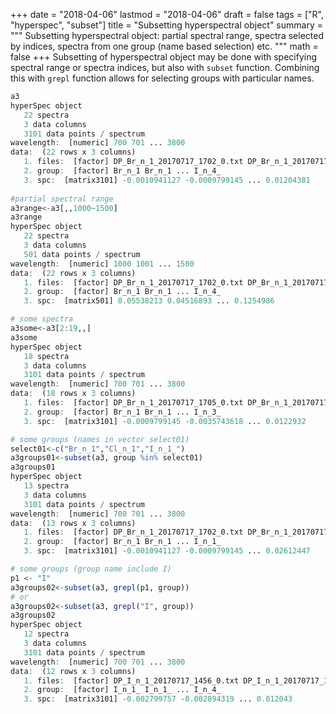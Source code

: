 +++
date = "2018-04-06"
lastmod = "2018-04-06"
draft = false
tags = ["R", "hyperspec", "subset"]
title = "Subsetting hyperspectral object"
summary = """
Subsetting hyperspectral object: partial spectral range, spectra selected by indices, spectra from one group (name based selection) etc.
"""
math = false
+++
Subsetting of hyperspectral object may be done with specifying spectral range or spectra indices, but also with `subset` function. Combining this with `grepl` function allows for selecting groups with particular names.

```r
a3
hyperSpec object
   22 spectra
   3 data columns
   3101 data points / spectrum
wavelength:  [numeric] 700 701 ... 3800
data:  (22 rows x 3 columns)
   1. files:  [factor] DP_Br_n_1_20170717_1702_0.txt DP_Br_n_1_20170717_1705_0.txt ... DP_I_n_4_20170717_1623_0.txt
   2. group:  [factor] Br_n_1 Br_n_1 ... I_n_4_
   3. spc:  [matrix3101] -0.0010941127 -0.0009799145 ... 0.01204381
  
#partial spectral range
a3range<-a3[,,1000~1500]
a3range
hyperSpec object
   22 spectra
   3 data columns
   501 data points / spectrum
wavelength:  [numeric] 1000 1001 ... 1500
data:  (22 rows x 3 columns)
   1. files:  [factor] DP_Br_n_1_20170717_1702_0.txt DP_Br_n_1_20170717_1705_0.txt ... DP_I_n_4_20170717_1623_0.txt
   2. group:  [factor] Br_n_1 Br_n_1 ... I_n_4_
   3. spc:  [matrix501] 0.05538213 0.04516893 ... 0.1254986

# some spectra
a3some<-a3[2:19,,]
a3some
hyperSpec object
   18 spectra
   3 data columns
   3101 data points / spectrum
wavelength:  [numeric] 700 701 ... 3800
data:  (18 rows x 3 columns)
   1. files:  [factor] DP_Br_n_1_20170717_1705_0.txt DP_Br_n_1_20170717_1707_0.txt ... DP_I_n_3_20170717_1601_0.txt
   2. group:  [factor] Br_n_1 Br_n_1 ... I_n_3_
   3. spc:  [matrix3101] -0.0009799145 -0.0035743618 ... 0.0122932

# some groups (names in vector select01)
select01<-c("Br_n_1","Cl_n_1","I_n_1_")
a3groups01<-subset(a3, group %in% select01)
a3groups01
hyperSpec object
   13 spectra
   3 data columns
   3101 data points / spectrum
wavelength:  [numeric] 700 701 ... 3800
data:  (13 rows x 3 columns)
   1. files:  [factor] DP_Br_n_1_20170717_1702_0.txt DP_Br_n_1_20170717_1705_0.txt ... DP_I_n_1_20170717_1505_0.txt
   2. group:  [factor] Br_n_1 Br_n_1 ... I_n_1_
   3. spc:  [matrix3101] -0.0010941127 -0.0009799145 ... 0.02612447

# some groups (group name include I)
p1 <- "I"
a3groups02<-subset(a3, grepl(p1, group))
# or
a3groups02<-subset(a3, grepl("I", group))
a3groups02
hyperSpec object
   12 spectra
   3 data columns
   3101 data points / spectrum
wavelength:  [numeric] 700 701 ... 3800
data:  (12 rows x 3 columns)
   1. files:  [factor] DP_I_n_1_20170717_1456_0.txt DP_I_n_1_20170717_1504_0.txt ... DP_I_n_4_20170717_1623_0.txt
   2. group:  [factor] I_n_1_ I_n_1_ ... I_n_4_
   3. spc:  [matrix3101] -0.002799757 -0.002894319 ... 0.012043
```
